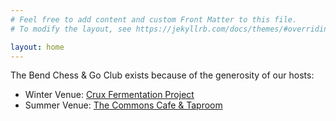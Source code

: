 ```yaml
---
# Feel free to add content and custom Front Matter to this file.
# To modify the layout, see https://jekyllrb.com/docs/themes/#overriding-theme-defaults

layout: home
---
```


The Bend Chess &amp; Go Club exists because of the generosity of our hosts:

*   Winter Venue: <a href="https://www.cruxfermentation.com/">Crux Fermentation Project</a>
*   Summer Venue: <a href="https://www.thecommonsbend.com/">The Commons Cafe &amp; Taproom</a>

